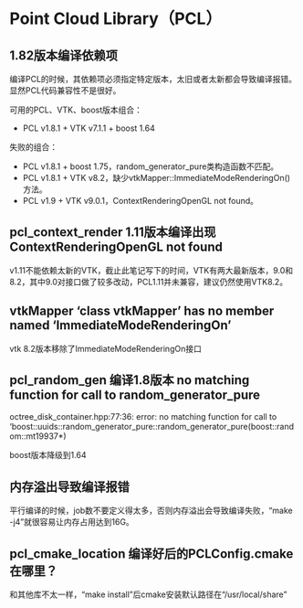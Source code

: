 # Point Cloud Library（PCL）

## 1.82版本编译依赖项

编译PCL的时候，其依赖项必须指定特定版本，太旧或者太新都会导致编译报错。显然PCL代码兼容性不是很好。

可用的PCL、VTK、boost版本组合：

- PCL v1.8.1 + VTK v7.1.1 + boost 1.64

失败的组合：

- PCL v1.8.1 + boost 1.75，random_generator_pure类构造函数不匹配。
- PCL v1.8.1 + VTK v8.2，缺少vtkMapper::ImmediateModeRenderingOn()方法。
- PCL v1.9 + VTK v9.0.1，ContextRenderingOpenGL not found。

## pcl_context_render 1.11版本编译出现ContextRenderingOpenGL not found

v1.11不能依赖太新的VTK，截止此笔记写下的时间，VTK有两大最新版本，9.0和8.2，其中9.0对接口做了较多改动，PCL1.11并未兼容，建议仍然使用VTK8.2。

## vtkMapper ‘class vtkMapper’ has no member named ‘ImmediateModeRenderingOn’

vtk 8.2版本移除了ImmediateModeRenderingOn接口

## pcl_random_gen 编译1.8版本 no matching function for call to random_generator_pure

octree_disk_container.hpp:77:36: error: no matching function for call to ‘boost::uuids::random_generator_pure::random_generator_pure(boost::random::mt19937*)

boost版本降级到1.64

## 内存溢出导致编译报错

平行编译的时候，job数不要定义得太多，否则内存溢出会导致编译失败，“make -j4”就很容易让内存占用达到16G。

## pcl_cmake_location 编译好后的PCLConfig.cmake在哪里？

和其他库不太一样，“make install”后cmake安装默认路径在“/usr/local/share”